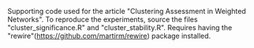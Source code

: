 Supporting code used for the article "Clustering Assessment in Weighted Networks".
To reproduce the experiments, source the files "cluster_significance.R" and "cluster_stability.R".
Requires having the "rewire"(https://github.com/martirm/rewire) package installed.
